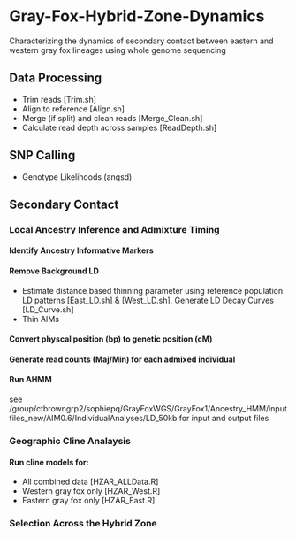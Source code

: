 # Gray-Fox-Hybrid-Zone-Dynamics
Characterizing the dynamics of secondary contact between eastern and western gray fox lineages using whole genome sequencing

## **Data Processing**
* Trim reads [Trim.sh]
* Align to reference [Align.sh]
* Merge (if split) and clean reads [Merge_Clean.sh]
* Calculate read depth across samples [ReadDepth.sh]

## SNP Calling
* Genotype Likelihoods (angsd)

## Secondary Contact

### Local Ancestry Inference and Admixture Timing
#### Identify Ancestry Informative Markers
#### Remove Background LD
* Estimate distance based thinning parameter using reference population LD patterns [East_LD.sh] & [West_LD.sh]. Generate LD Decay Curves [LD_Curve.sh]
* Thin AIMs 
#### Convert physcal position (bp) to genetic position (cM)
#### Generate read counts (Maj/Min) for each admixed individual
#### Run AHMM

see /group/ctbrowngrp2/sophiepq/GrayFoxWGS/GrayFox1/Ancestry_HMM/inputfiles_new/AIM0.6/IndividualAnalyses/LD_50kb for input and output files

### Geographic Cline Analaysis
#### Run cline models for: 
* All combined data [HZAR_ALLData.R]
* Western gray fox only [HZAR_West.R]
* Eastern gray fox only [HZAR_East.R]

### Selection Across the Hybrid Zone


